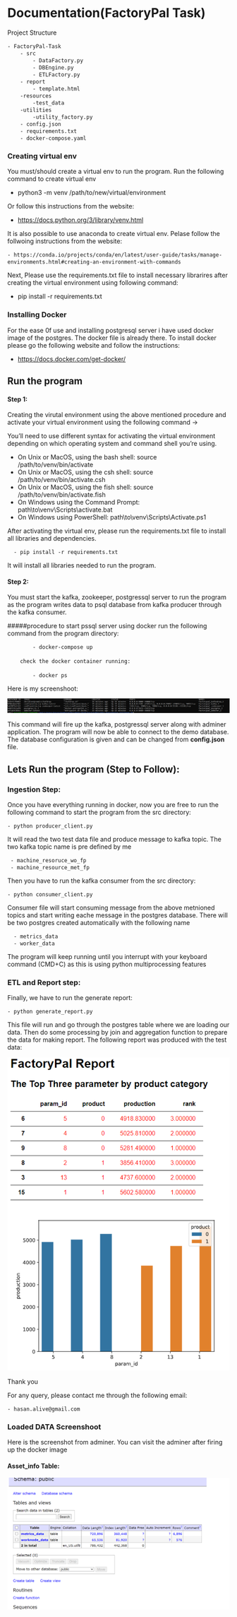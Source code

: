 # Documentation(FactoryPal Task)

Project Structure

    - FactoryPal-Task
        - src
            - DataFactory.py
            - DBEngine.py
            - ETLFactory.py
        - report
            - template.html
        -resources
            -test_data
        -utilities
            -utility_factory.py
        - config.json
        - requirements.txt
        - docker-compose.yaml

### Creating virtual env
You must/should create a virtual env to run the program. 
Run the following command to create virtual env 

- python3 -m venv /path/to/new/virtual/environment

Or follow this instructions from the website:

- https://docs.python.org/3/library/venv.html

It is also possible to use anaconda to create virtual env. Pelase follow the follwoing instructions from the website:
    
    - https://conda.io/projects/conda/en/latest/user-guide/tasks/manage-environments.html#creating-an-environment-with-commands

Next, Please use the requirements.txt file to install necessary librarires after creating the virtual environment using following command:

 - pip install -r requirements.txt 

### Installing Docker
For the ease 0f use and installing postgresql server i have used docker image of the postgres. The docker file is already there.
To install docker please go the following website and follow the instructions:

 - https://docs.docker.com/get-docker/

## Run the program

#### Step 1:
Creating the virutal environment using the above mentioned procedure
and
activate your virtual environment using the following command -> 

You’ll need to use different syntax for activating the virtual environment depending on which operating system and command shell you’re using.

- On Unix or MacOS, using the bash shell: source /path/to/venv/bin/activate
- On Unix or MacOS, using the csh shell: source /path/to/venv/bin/activate.csh
- On Unix or MacOS, using the fish shell: source /path/to/venv/bin/activate.fish
- On Windows using the Command Prompt: path\to\venv\Scripts\activate.bat
- On Windows using PowerShell: path\to\venv\Scripts\Activate.ps1

After activating the virtual env, please run the requirements.txt file to install all libraries and dependencies.

      - pip install -r requirements.txt 

It will install all libraries needed to run the program.


#### Step 2:
You must start the kafka, zookeeper, postgressql server to run the program as the program writes data to psql database from kafka producer through the kafka consumer.

#####procedure to start pssql server using docker
        run the following command from the program directory:

            - docker-compose up
        
        check the docker container running:

            - docker ps

Here is my screenshoot:

![Docker Info](img/docke.png)


This command will fire up the kafka, postgressql server along with adminer application. The program will now be able to connect to the demo database.
The database configuration is given and can be changed from <strong>config.json</strong> file.

## Lets Run the program (Step to Follow):
### Ingestion Step:

Once you have everything running in docker, now you are free to run the following command to start the program from the src directory:

    - python producer_client.py

It will read the two test data file and produce message to kafka topic. The two kafka topic name is pre defined by me
    
     - machine_resoruce_wo_fp
     - machine_resource_met_fp


Then you have to run the kafka consumer from the src directory:

    - python consumer_client.py

Consumer file will start consuming message from the above metnioned topics and start writing eache message in the postgres database. There will be two postgres created automatically
with the following name
    
      - metrics_data
      - worker_data

The program will keep running until you interrupt with your keyboard command (CMD+C) as this is using python multiprocessing features

### ETL and Report step:

Finally, we have to run the generate report:

    - python generate_report.py

This file will run and go through the postgres table where we are loading our data. Then do some processing by join and aggregation function to
prepare the data for making report.
The following report was produced with the test data:


![Report Info](img/report_test.png)

Thank you


For any query, please contact me through the following email:
    
    - hasan.alive@gmail.com


### Loaded DATA Screenshoot
Here is the screenshot from adminer. You can visit the adminer after firing up the docker image

#### Asset_info Table:

![Adminer Info](img/data_adminer.png)


